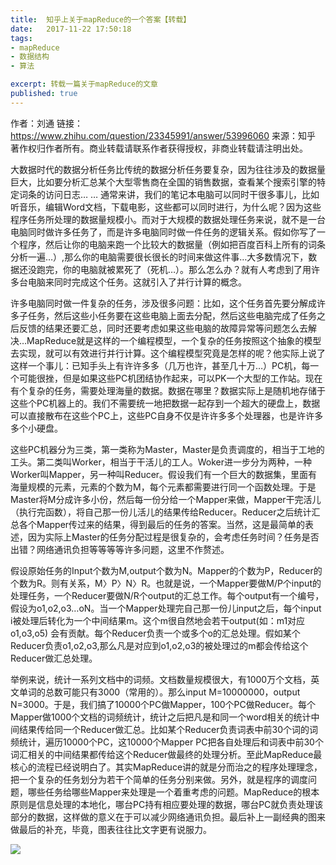 ```yaml
---
title:  知乎上关于mapReduce的一个答案【转载】
date:   2017-11-22 17:50:18
tags:
- mapReduce
- 数据结构
- 算法

excerpt: 转载一篇关于mapReduce的文章
published: true
---
```


作者：刘通
链接：https://www.zhihu.com/question/23345991/answer/53996060
来源：知乎
著作权归作者所有。商业转载请联系作者获得授权，非商业转载请注明出处。

大数据时代的数据分析任务比传统的数据分析任务要复杂，因为往往涉及的数据量巨大，比如要分析汇总某个大型零售商在全国的销售数据，查看某个搜索引擎的特定词条的访问日志… … 通常来讲，我们的笔记本电脑可以同时干很多事儿，比如听音乐，编辑Word文档，下载电影，这些都可以同时进行，为什么呢？因为这些程序任务所处理的数据量规模小。而对于大规模的数据处理任务来说，就不是一台电脑同时做许多任务了，而是许多电脑同时做一件任务的逻辑关系。假如你写了一个程序，然后让你的电脑来跑一个比较大的数据量（例如把百度百科上所有的词条分析一遍…）,那么你的电脑需要很长很长的时间来做这件事…大多数情况下，数据还没跑完，你的电脑就被累死了（死机…）。那么怎么办？就有人考虑到了用许多台电脑来同时完成这个任务。这就引入了并行计算的概念。

许多电脑同时做一件复杂的任务，涉及很多问题：比如，这个任务首先要分解成许多子任务，然后这些小任务要在这些电脑上面去分配，然后这些电脑完成了任务之后反馈的结果还要汇总，同时还要考虑如果这些电脑的故障异常等问题怎么去解决…MapReduce就是这样的一个编程模型，一个复杂的任务按照这个抽象的模型去实现，就可以有效进行并行计算。这个编程模型究竟是怎样的呢？他实际上说了这样一个事儿：已知手头上有许许多多（几万也许，甚至几十万…）PC机，每一个可能很挫，但是如果这些PC机团结协作起来，可以PK一个大型的工作站。现在有个复杂的任务，需要处理海量的数据。数据在哪里？数据实际上是随机地存储于这些个PC机器上的。我们不需要统一地把数据一起存到一个超大的硬盘上，数据可以直接散布在这些个PC上，这些PC自身不仅是许许多多个处理器，也是许许多多个小硬盘。

 这些PC机器分为三类，第一类称为Master，Master是负责调度的，相当于工地的工头。第二类叫Worker，相当于干活儿的工人。Woker进一步分为两种，一种Worker叫Mapper，另一种叫Reducer。假设我们有一个巨大的数据集，里面有海量规模的元素，元素的个数为M，每个元素都需要进行同一个函数处理。于是Master将M分成许多小份，然后每一份分给一个Mapper来做，Mapper干完活儿（执行完函数），将自己那一份儿活儿的结果传给Reducer。Reducer之后统计汇总各个Mapper传过来的结果，得到最后的任务的答案。当然，这是最简单的表述，因为实际上Master的任务分配过程是很复杂的，会考虑任务时间？任务是否出错？网络通讯负担等等等等许多问题，这里不作赘述。

  假设原始任务的Input个数为M,output个数为N。Mapper的个数为P，Reducer的个数为R。则有关系，M〉P〉N〉R。也就是说，一个Mapper要做M/P个input的处理任务，一个Reducer要做N/R个output的汇总工作。每个output有一个编号，假设为o1,o2,o3…oN。当一个Mapper处理完自己那一份儿input之后，每个input i被处理后转化为一个中间结果m。这个m很自然地会若干output(如：m1对应o1,o3,o5) 会有贡献。每个Reducer负责一个或多个o的汇总处理。假如某个Reducer负责o1,o2,o3,那么凡是对应到o1,o2,o3的被处理过的m都会传给这个Reducer做汇总处理。

举例来说，统计一系列文档中的词频。文档数量规模很大，有1000万个文档，英文单词的总数可能只有3000（常用的）。那么input M=10000000，output N=3000。于是，我们搞了10000个PC做Mapper，100个PC做Reducer。每个Mapper做1000个文档的词频统计，统计之后把凡是和同一个word相关的统计中间结果传给同一个Reducer做汇总。比如某个Reducer负责词表中前30个词的词频统计，遍历10000个PC，这10000个Mapper PC把各自处理后和词表中前30个词汇相关的中间结果都传给这个Reducer做最终的处理分析。至此MapReduce最核心的流程已经说明白了。其实MapReduce讲的就是分而治之的程序处理理念，把一个复杂的任务划分为若干个简单的任务分别来做。另外，就是程序的调度问题，哪些任务给哪些Mapper来处理是一个着重考虑的问题。MapReduce的根本原则是信息处理的本地化，哪台PC持有相应要处理的数据，哪台PC就负责处理该部分的数据，这样做的意义在于可以减少网络通讯负担。最后补上一副经典的图来做最后的补充，毕竟，图表往往比文字更有说服力。

<img src="https://pic4.zhimg.com/50/f7fbb747fc3e7a42112f1ccf82cfa1c7_hd.jpg">